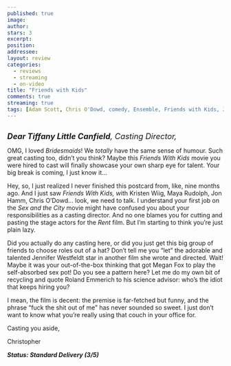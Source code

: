 ```yaml
---
published: true
image:
author: 
stars: 3
excerpt: 
position: 
addressee: 
layout: review
categories:
  - reviews
  - streaming
  - on-video
title: "Friends with Kids"
comments: true
streaming: true
tags: [Adam Scott, Chris O'Dowd, comedy, Ensemble, Friends with Kids, Jennifer Westfeldt, Jon Hamm, Kristen Wiig, Letters, Maya Rudolph, netflix.ca]
---
```

<div><p><span class="full-image-block ssNonEditable"><img src="http://static.squarespace.com/static/5005f6bcc4aa41161b33e89e/5329cf1fe4b07c068ebf74de/5329cf1fe4b07c068ebf7514/1336619293083/friendswithkids.jpg" alt="" /></span></p>
<p><span style="font-size:130%;"><em><strong>Dear Tiffany Little Canfield</strong>, Casting Director,</em></span></p>
<p>OMG, I loved <em>Bridesmaids</em>! We <em>totally</em> have the same sense of humour. Such great casting too, didn&rsquo;t you think? Maybe this <em>Friends With Kids</em> movie you were hired to cast will finally showcase your own sharp eye for talent.  Your big break is coming, I just know it&hellip;</p>
<p>Hey, so, I just realized I never finished this postcard from, like, nine months ago. And I just saw <em>Friends With Kids, w</em>ith Kristen Wiig, Maya Rudolph, Jon Hamm, Chris O&rsquo;Dowd&hellip; look, we need to talk. I understand your first job on the <em>Sex and the City</em> movie might have confused you about your responsibilities as a casting director. And no one blames you for cutting and pasting the stage actors for the <em>Rent </em>film. But I&rsquo;m starting to think you&rsquo;re just plain lazy.</p>
<p>Did you actually do any casting here, or did you just get this big group of friends to choose roles out of a hat? Don&rsquo;t tell me you &ldquo;let&rdquo; the adorable and talented Jennifer Westfeldt star in another film she wrote and directed. Wait! Maybe it was your out-of-the-box thinking that got Megan Fox to play the self-absorbed sex pot! Do you see a pattern here?  Let me do my own bit of recycling and quote Roland Emmerich to his science advisor: who&rsquo;s the idiot that keeps hiring you?</p>
<p>I mean, the film is decent: the premise is far-fetched but funny, and the phrase &ldquo;fuck the shit out of me&rdquo; has never sounded so sweet. I just don&rsquo;t want to know what you&rsquo;re really using that couch in your office for.</p>
<p>Casting you aside,</p>
<p>Christopher</p>
<p><strong><em>Status: Standard Delivery (3/5)</em><br /></strong></p></div>
